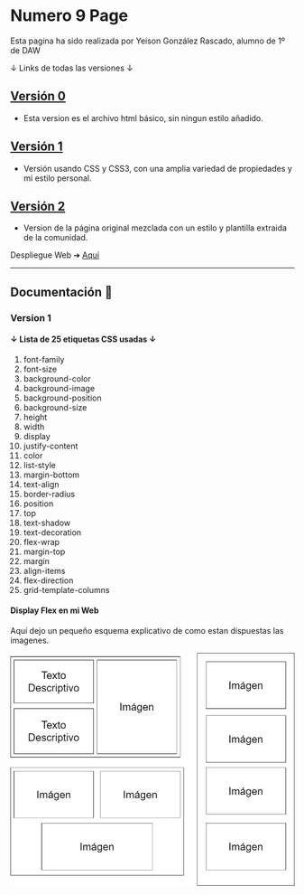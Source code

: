 # Numero 9 Page

Esta pagina ha sido realizada por Yeison González Rascado, alumno de 1º de DAW

↓ Links de todas las versiones ↓

## [Versión 0](../Numero-9-Page/Version%200/index.html)
+ Esta version es el archivo html básico, sin ningun estilo añadido.
## [Versión 1](../Numero-9-Page/Version%201/index.html)
+ Versión usando CSS y CSS3, con una amplia variedad de propiedades y mi estilo personal.
## [Versión 2](../Numero-9-Page/Version%202/public_html/index.html)
+ Version de la página original mezclada con un estilo y plantilla extraida de la comunidad.

Despliegue Web ➜ [Aquí](https://yeisongonz.github.io/Numero-9-Page/)

---

## Documentación 📖

### Version 1

#### ↓ Lista de 25 etiquetas CSS usadas ↓

1. font-family
2. font-size
3. background-color
4. background-image
5. background-position
6. background-size
7. height
8. width
9. display
10. justify-content
11. color
12. list-style
13. margin-bottom
14. text-align
15. border-radius
16. position
17. top
18. text-shadow
19. text-decoration
20. flex-wrap
21. margin-top
22. margin
23. align-items
24. flex-direction
25. grid-template-columns

#### Display Flex en mi Web

Aquí dejo un pequeño esquema explicativo de como estan dispuestas las imagenes.

![image](resources/img/schema.png)